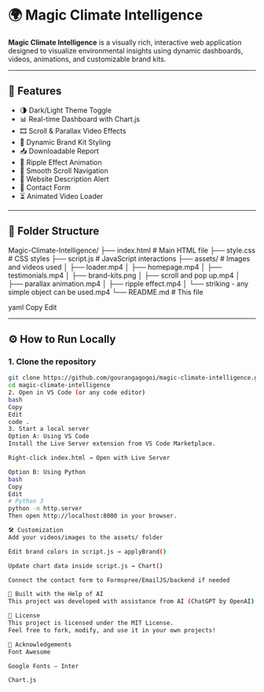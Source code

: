 # 🌍 Magic Climate Intelligence

**Magic Climate Intelligence** is a visually rich, interactive web application designed to visualize environmental insights using dynamic dashboards, videos, animations, and customizable brand kits.

---

## 🚀 Features

- 🌗 Dark/Light Theme Toggle  
- 📊 Real-time Dashboard with Chart.js  
- 🎞️ Scroll & Parallax Video Effects  
- 🎨 Dynamic Brand Kit Styling  
- 📥 Downloadable Report  
- 🌊 Ripple Effect Animation  
- 🧭 Smooth Scroll Navigation  
- 💬 Website Description Alert  
- 📩 Contact Form  
- ⏳ Animated Video Loader  

---

## 📁 Folder Structure

Magic-Climate-Intelligence/
├── index.html # Main HTML file
├── style.css # CSS styles
├── script.js # JavaScript interactions
├── assets/ # Images and videos used
│ ├── loader.mp4
│ ├── homepage.mp4
│ ├── testimonials.mp4
│ ├── brand-kits.png
│ ├── scroll and pop up.mp4
│ ├── parallax animation.mp4
│ ├── ripple effect.mp4
│ └── striking - any simple object can be used.mp4
└── README.md # This file

yaml
Copy
Edit

---

## ⚙️ How to Run Locally

### 1. Clone the repository

```bash
git clone https://github.com/gourangagogoi/magic-climate-intelligence.git
cd magic-climate-intelligence
2. Open in VS Code (or any code editor)
bash
Copy
Edit
code .
3. Start a local server
Option A: Using VS Code
Install the Live Server extension from VS Code Marketplace.

Right-click index.html → Open with Live Server

Option B: Using Python
bash
Copy
Edit
# Python 3
python -m http.server
Then open http://localhost:8000 in your browser.

🛠️ Customization
Add your videos/images to the assets/ folder

Edit brand colors in script.js → applyBrand()

Update chart data inside script.js → Chart()

Connect the contact form to Formspree/EmailJS/backend if needed

🤖 Built with the Help of AI
This project was developed with assistance from AI (ChatGPT by OpenAI) to accelerate development, design features, and structure the code in HTML, CSS, and JavaScript efficiently.

📄 License
This project is licensed under the MIT License.
Feel free to fork, modify, and use it in your own projects!

🙌 Acknowledgements
Font Awesome

Google Fonts – Inter

Chart.js